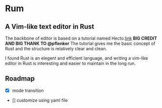 # Rum
A Vim-like text editor in Rust
---

The backbone of editor is based on a tutorial named Hecto.[link](https://github.com/pflenker/hecto-tutorial) **BIG CREDIT AND BIG THANK TO @pflenker** The tutorial gives me the basic concept of Rust and the structure is relatively clear and clean.

I found Rust is an elegent and efficient language, and writing a vim-like editor in Rust is interesting and easier to maintain in the long run.

## Roadmap

- [x] mode transition
- [] customize using yaml file 
